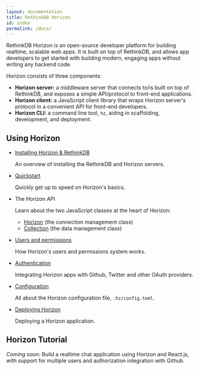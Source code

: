 ```yaml
---
layout: documentation
title: RethinkDB Horizon
id: index
permalink: /docs/
---
```


RethinkDB Horizon is an open-source developer platform for building realtime, scalable web apps. It is built on top of RethinkDB, and allows app developers to get started with building modern, engaging apps without writing any backend code.

Horizon consists of three components:

* **Horizon server:** a middleware server that connects to/is built on top of RethinkDB, and exposes a simple API/protocol to front-end applications.
* **Horizon client:** a JavaScript client library that wraps Horizon server's protocol in a convenient API for front-end developers.
* **Horizon CLI:** a command line tool, `hz`, aiding in scaffolding, development, and deployment.

## Using Horizon

* [Installing Horizon & RethinkDB](/install)

    An overview of installing the RethinkDB and Horizon servers.

* [Quickstart](/quickstart)

    Quickly get up to speed on Horizon's basics.

* The Horizon API

    Learn about the two JavaScript classes at the heart of Horizon:

    * [Horizon](/api/horizon) (the connection management class)
    * [Collection](/api/collection) (the data management class)

* [Users and permissions](/users)

    How Horizon's users and permissions system works.

* [Authentication](/authentication)

    Integrating Horizon apps with Github, Twitter and other OAuth providers.

* [Configuration](/config-file)

    All about the Horizon configuration file, `.hz/config.toml`.

* [Deploying Horizon](/deploy)

    Deploying a Horizon application.

## Horizon Tutorial

*Coming soon:* Build a realtime chat application using Horizon and React.js, with support for multiple users and authorization integration with Github.
